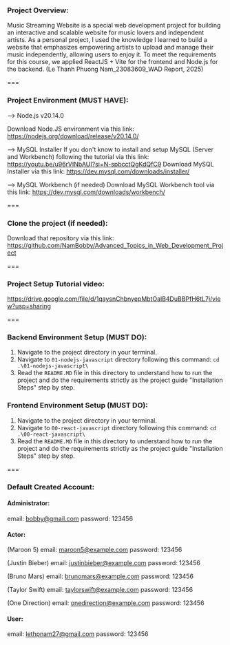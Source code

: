 ### Project Overview:  

Music Streaming Website is a special web development project for building an interactive and scalable website for music lovers and independent artists. As a personal project, I used the knowledge I learned to build a website that emphasizes empowering artists to upload and manage their music independently, allowing users to enjoy it. To meet the requirements for this course, we applied ReactJS + Vite for the frontend and Node.js for the backend. (Le Thanh Phuong Nam_23083609_WAD Report, 2025)

===

### Project Environment (MUST HAVE): 

--> Node.js v20.14.0 
<!-- (Ensure you have Node.js installed in same version on your system) -->
Download Node.JS environment via this link: https://nodejs.org/download/release/v20.14.0/

--> MySQL Installer
If you don't know to install and setup MySQL (Server and Workbench) following the tutorial via this link: https://youtu.be/u96rVINbAUI?si=N-spbcctQgKdQfC9
Download MySQL Installer via this link: https://dev.mysql.com/downloads/installer/

--> MySQL Workbench (if needed)
Download MySQL Workbench tool via this link: https://dev.mysql.com/downloads/workbench/

===

### Clone the project  (if needed):  
Download that repository via this link: https://github.com/NamBobby/Advanced_Topics_in_Web_Development_Project 

===

### Project Setup Tutorial video: 
https://drive.google.com/file/d/1qaysnChbnyepMbtOalB4DuBBPfH6tL7j/view?usp=sharing

===

### Backend Environment Setup (MUST DO): 
1. Navigate to the project directory in your terminal.
2. Navigate to `01-nodejs-javascript` directory following this command: `cd .\01-nodejs-javascript\`
3. Read the `README.MD` file in this directory to understand how to run the project and do the requirements strictly as the project guide "Installation Steps" step by step. 

### Frontend Environment Setup (MUST DO): 
1. Navigate to the project directory in your terminal.
2. Navigate to `00-react-javascript` directory following this command: `cd .\00-react-javascript\`
3. Read the `README.MD` file in this directory to understand how to run the project and do the requirements strictly as the project guide "Installation Steps" step by step. 

===

### Default Created Account:

#### Administrator:

email: bobby@gmail.com
password: 123456

#### Actor:

(Maroon 5)
email: maroon5@example.com
password: 123456

(Justin Bieber)
email: justinbieber@example.com
password: 123456

(Bruno Mars)
email: brunomars@example.com
password: 123456

(Taylor Swift)
email: taylorswift@example.com
password: 123456

(One Direction)
email: onedirection@example.com
password: 123456

#### User:

email: lethpnam27@gmail.com
password: 123456


